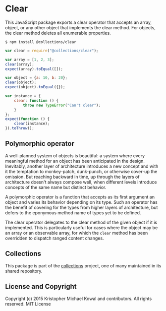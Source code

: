 # Clear

This JavaScript package exports a clear operator that accepts an array, object,
or any other object that implements the clear method.
For objects, the clear method deletes all enumerable properties.

```
$ npm install @collections/clear
```

```js
var clear = require("@collections/clear");

var array = [1, 2, 3];
clear(array);
expect(array).toEqual([]);

var object = {a: 10, b: 20};
clear(object);
expect(object).toEqual({});

var instance = {
    clear: function () {
        throw new TypeError("Can't clear");
    }
};
expect(function () {
    clear(instance);
}).toThrow();
```

## Polymorphic operator

A well-planned system of objects is beautiful: a system where every meaningful
method for an object has been anticipated in the design.
Inevitably, another layer of architecture introduces a new concept and with it
the temptation to monkey-patch, dunk-punch, or otherwise cover-up the omission.
But reaching backward in time, up through the layers of architecture doesn't
always compose well, when different levels introduce concepts of the same name
but distinct behavior.

A polymorphic operator is a function that accepts as its first argument an
object and varies its behavior depending on its type.
Such an operator has the benefit of covering for the types from higher layers of
architecture, but defers to the eponymous method name of types yet to be
defined.

The clear operator delegates to the clear method of the given object if it is
implemented.
This is particularly useful for cases where the object may be an array or an
observable array, for which the `clear` method has been overridden to dispatch
ranged content changes.

## Collections

This package is part of the [collections][] project, one of many maintained in
its shared repository.

[collections]: https://github.com/kriskowal/collections

## License and Copyright

Copyright (c) 2015 Kristopher Michael Kowal and contributors.
All rights reserved.
MIT License
